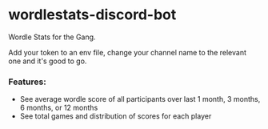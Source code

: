 # wordlestats-discord-bot
Wordle Stats for the Gang.

Add your token to an env file, change your channel name to the relevant one and it's good to go.

### Features:
- See average wordle score of all participants over last 1 month, 3 months, 6 months, or 12 months
- See total games and distribution of scores for each player
